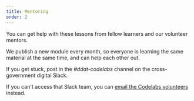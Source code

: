 ```yaml
---
title: Mentoring
order: 2
---
```


<p class="lede">You can get help with these lessons from fellow learners and our volunteer mentors.</p>

We publish a new module every month, so everyone is learning the same material at the same time, and can help each other out.

If you get stuck, post in the *#ddat-codelabs* channel on the cross-government digital Slack.

If you can't access that Slack team, you can [email the Codelabs volunteers](mailto:ddatcodelabs@gmail.com) instead.
